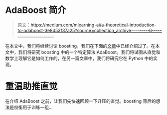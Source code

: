 # AdaBoost 简介

> 原文：<https://medium.com/mlearning-ai/a-theoretical-introduction-to-adaboost-3e8d53f37a25?source=collection_archive---------6----------------------->

在本文中，我们将继续讨论 boosting，我们在下面的[文章](https://najamogeltoft.medium.com/a-theoretical-introduction-to-boosting-in-machine-learning-240f7ed4d714)中已经介绍过了。在本文中，我们将研究 boosting 中的一个特定算法:AdaBoost。我们将试图从直觉和数学上理解它是如何工作的，在另一篇文章中，我们将研究它在 Python 中的实现。

# 重温助推直觉

在介绍 AdaBoost 之前，让我们先快速回顾一下升压的直觉。boosting 背后的想法是权衡用于训练一组…